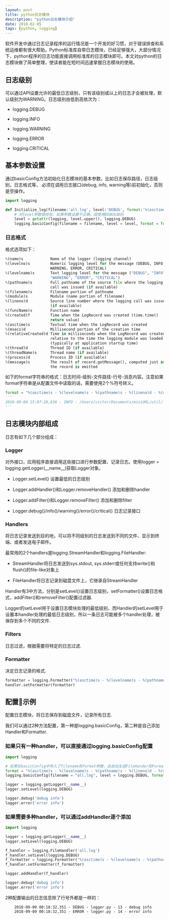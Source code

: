 ```yaml
---
layout: post
title: python日志模块
description: "python日志模块介绍"
date: 2018-02-05
tags: [python, logging]
---
```


软件开发中通过日志记录程序的运行情况是一个开发的好习惯，对于错误排查和系统运维都有很大帮助。Python标准库自带日志模块，已经足够强大，大部分情况下，python程序的日志功能直接调用标准库的日志模块即可。本文对python的日志模块做了简单整理，使读者能在短时间迅速掌握日志模块的使用。

<!--more-->

## 日志级别

可以通过API设置允许的最低日志级别，只有该级别或以上的日志才会被处理，默认级别为WARNING。日志级别由低到高依次为：

- logging.DEBUG

- logging.INFO

- logging.WARNING

- logging.ERROR

- logging.CRITICAL

## 基本参数设置

通过basicConfig方法初始化日志模块的基本参数，比如日志保存路径，日志级别，日志格式等， 必须在调用日志接口(debug, info, warning等)前初始化，否则是空操作。

```python
import logging

def Initialize_log(filename:'all.log', level:'DEBUG', format:'%(asctime)s - %(levelname)s - %(message)s'):
    # 对level参数做校验，如果参数设置不正确，就使用DEBUG级别
    level = getattr(logging, level.upper(), logging.DEBUG)
    logging.basicConfig(filename = filename, level = level, format = format)
```

### 日志格式

格式选项如下：
```python
%(name)s            Name of the logger (logging channel)
%(levelno)s         Numeric logging level for the message (DEBUG, INFO,
                    WARNING, ERROR, CRITICAL)
%(levelname)s       Text logging level for the message ("DEBUG", "INFO",
                    "WARNING", "ERROR", "CRITICAL")
%(pathname)s        Full pathname of the source file where the logging
                    call was issued (if available)
%(filename)s        Filename portion of pathname
%(module)s          Module (name portion of filename)
%(lineno)d          Source line number where the logging call was issued
                    (if available)
%(funcName)s        Function name
%(created)f         Time when the LogRecord was created (time.time()
                    return value)
%(asctime)s         Textual time when the LogRecord was created
%(msecs)d           Millisecond portion of the creation time
%(relativeCreated)d Time in milliseconds when the LogRecord was created,
                    relative to the time the logging module was loaded
                    (typically at application startup time)
%(thread)d          Thread ID (if available)
%(threadName)s      Thread name (if available)
%(process)d         Process ID (if available)
%(message)s         The result of record.getMessage(), computed just as
                    the record is emitted
```

如下的format字符串的格式：日志时间-级别-文件路径-行号-消息内容。注意如果format字符串是从配置文件中读取的话，需要使用2个%符号转义。

```python
format = "%(asctime)s - %(levelname)s - %(pathname)s - %(lineno)d - %(message)s"
'''
2018-09-08 15:07:28,638 - INFO - /Users/victor/Documents/miniURL/util/logger.py - 32 - Adding stream handler to logger
'''
```

## 日志模块内部组成

日志有如下几个部分组成：

### Logger
   
  对外接口，应用程序直接调用这些接口进行参数配置、记录日志。使用logger = logging.getLogger(\_\_name\_\_)获取Logger对象。

   - Logger.setLevel() 设置最低的日志级别

   - Logger.addHandler()和Logger.removeHandler() 添加和删除handler

   - Logger.addFilter()和Logger.removeFilter() 添加和删除filter

   - Logger.debug()/info()/warning()/error()/critical() 日志记录接口

### Handlers
   
  将日志记录发送到目的地，可以将不同级别的日志发送到不同的文件、显示到终端、或者发送电子邮件。

  最常用的2个handlers是logging.StreamHandler和logging.FileHandler:

   - StreamHandler将日志发送到sys.stdout, sys.stderr或任何支持write()和flush()的file-like对象上

   - FileHandler将日志记录到磁盘文件上，它继承自StreamHandler
  
  Handler有3中方法，分别是setLevel()设置日志级别，setFormatter()设置日志格式，addFilter()和removeFilter()配置过滤器.

  Logger的setLevel用于设置日志模块处理的最低级别，而Handler的setLevel用于设置本handler处理的最低日志级别，所以一条日志可能被多个handler处理，被保存到多个不同的文件.

### Filters

  日志过滤，根据需要将特定的日志过滤.

### Formatter
   
  决定日志记录的格式.
```python
formatter = logging.Formatter("%(asctime)s - %(levelname)s - %(pathname)s - %(lineno)d - %(message)s")
handler.setFormatter(formatter)
```

## 配置示例

配置日志模块，将日志保存到磁盘文件，记录所有日志.

我们可以通过2种方法配置，第一种是logging.basicConfig，第二种是自己添加Handler和Formatter.

### 如果只有一种handler，可以直接通过logging.basicConfig配置

```python
import logging

# 如果在basicConfig中传入了filename和format参数，会自动生成FileHander和Formatter并注册到Logger
format = "%(asctime)s - %(levelname)s - %(pathname)s - %(lineno)d - %(message)s"
logging.basicConfig(filename = "all.log", level = logging.DEBUG, format = format)

logger = logging.getLogger(__name__)
logger.setLevel(logging.DEBUG)

logger.debug('debug info')
logger.error('error info')
```

### 如果需要多种handler，可以通过addHandler逐个添加

```python
import logging

logger = logging.getLogger(__name__)
logger.setLevel(logging.DEBUG)

f_handler = logging.FileHandler('all.log')
f_handler.setLevel(logging.DEBUG)
f_formatter = logging.Formatter("%(asctime)s - %(levelname)s - %(pathname)s - %(lineno)d - %(message)s")
f_handler.setFormatter(f_formatter)

logger.addHandler(f_handler)

logger.debug('debug info')
logger.error('error info')
```

2种配置输出的日志信息除了行号外都是一样的：
```
    2018-09-09 00:18:32,351 - DEBUG - logger.py - 13 - debug info  
    2018-09-09 00:18:32,351 - ERROR - logger.py - 14 - error info
```
